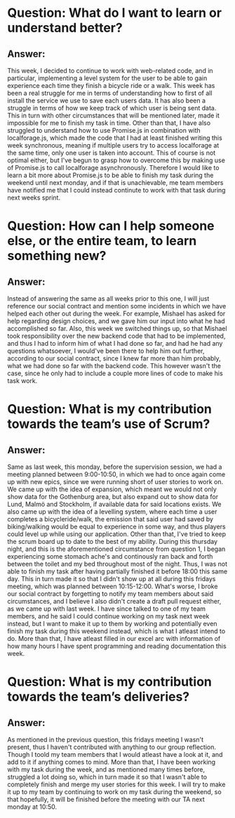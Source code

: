 # Question: What do I want to learn or understand better?
## Answer: 
  This week, I decided to continue to work with web-related code, and
  in particular, implementing a level system for the user to be able 
  to gain experience each time they finish a bicycle ride or a walk.
  This week has been a real struggle for me in terms of understanding
  how to first of all install the service we use to save each users
  data. It has also been a struggle in terms of how we keep track of
  which user is being sent data. This in turn with other circumstances
  that will be mentioned later, made it impossible for me to finish 
  my task in time. Other than that, I have also struggled to understand
  how to use Promise.js in combination with localforage.js, which
  made the code that I had at least finished writing this week synchronous,
  meaning if multiple users try to access localforage at the same time,
  only one user is taken into account. This of course is not optimal
  either, but I've begun to grasp how to overcome this by making use
  of Promise.js to call localforage asynchronously. Therefore I would
  like to learn a bit more about Promise.js to be able to finish my 
  task during the weekend until next monday, and if that is unachievable,
  me team members have notified me that I could instead continute to 
  work with that task during next weeks sprint.

# Question: How can I help someone else, or the entire team, to learn something new?
## Answer: 
  Instead of answering the same as all weeks prior to this one, I will just reference
  our social contract and mention some incidents in which we have helped each other
  out during the week. For example, Mishael has asked for help regarding design 
  choices, and we gave him our input into what he had accomplished so far. Also,
  this week we switched things up, so that Mishael took responsibility over the
  new backend code that had to be implemented, and thus I had to inform him of what
  I had done so far, and had he had any questions whatsoever, I would've been there
  to help him out further, according to our social contract, since I knew far more
  than him probably, what we had done so far with the backend code. This however 
  wasn't the case, since he only had to include a couple more lines of code to 
  make his task work.

# Question: What is my contribution towards the team’s use of Scrum?
## Answer: 
  Same as last week, this monday, before the supervision session, we had 
  a meeting planned between 9:00-10:50, in which we had to once again come
  up with new epics, since we were running short of user stories to work on.
  We came up with the idea of expansion, which meant we would not only show
  data for the Gothenburg area, but also expand out to show data for Lund,
  Malmö and Stockholm, if available data for said locations exists. We also
  came up with the idea of a levelling system, where each time a user completes
  a bicycleride/walk, the emission that said user had saved by biking/walking
  would be equal to experience in some way, and thus players could level up
  while using our application. Other than that, I've tried to keep the scrum
  board up to date to the best of my ability. During this thursday night,
  and this is the aforementioned circumstance from question 1, I began 
  experiencing some stomach ache's and continously ran back and forth
  between the toilet and my bed throughout most of the night. Thus, I was
  not able to finish my task after having partially finished it before
  18:00 this same day. This in turn made it so that I didn't show up at all
  during this fridays meeting, which was planned between 10:15-12:00. What's 
  worse, I broke our social contract by forgetting to notify my team members
  about said circumstances, and I believe I also didn't create a draft
  pull request either, as we came up with last week. I have since talked
  to one of my team members, and he said I could continue working on my
  task next week instead, but I want to make it up to them by working
  and potentially even finish my task during this weekend instead,
  which is what I atleast intend to do. More than that, I have atleast
  filled in our excel arc with information of how many hours I have
  spent programming and reading documentation this week.

# Question: What is my contribution towards the team’s deliveries?
## Answer: 
  As mentioned in the previous question, this fridays meeting I wasn't
  present, thus I haven't contributed with anything to our group reflection.
  Though I toold my team members that I would atleast have a look at it, and
  add to it if anything comes to mind. More than that, I have been working 
  with my task during the week, and as mentioned many times before, struggled
  a lot doing so, which in turn made it so that I wasn't able to completely
  finish and merge my user stories for this week. I will try to make it up
  to my team by continuing to work on my task during the weekend, so that
  hopefully, it will be finished before the meeting with our TA next monday
  at 10:50.
